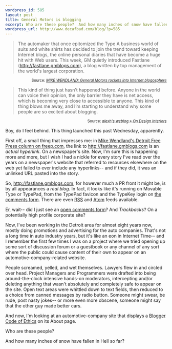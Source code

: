 ```yaml
--- 
wordpress_id: 585
layout: post
title: General Motors is blogging
excerpt: Who are these people?  And how many inches of snow have fallen in Hell so far?
wordpress_url: http://www.decafbad.com/blog/?p=585
---
```

<blockquote>The automaker that once epitomized the Type A business world of suits and white shirts has decided to join the trend toward keeping Internet blogs, the online personal diaries that have become a huge hit with Web users. This week, GM quietly introduced Fastlane (<a href="http://fastlane.gmblogs.com">http://fastlane.gmblogs.com</a>), a blog written by top management of the world's largest corporation.</blockquote>
<div align="right"><small>Source: <cite><a href="http://www.freep.com/money/tech/mwendland8e_20050108.htm">MIKE WENDLAND: General Motors rockets into Internet blogosphere</a></cite></small></div>

<blockquote>This kind of thing just hasn&#8217;t happened before. Anyone in the world can voice their opinion, the only barrier they have is net access, which is becoming very close to accessible to anyone. This kind of thing blows me away, and I&#8217;m starting to understand why some people are so excited about blogging.</blockquote>
<div align="right"><small>Source: <cite><a href="http://wasabi.dynu.com:8080/blog/index.php?p=43">alexh's weblog &#187; On Design Interiors</a></cite></small></div>

Boy, do I feel behind.  This thing launched this past Wednesday, apparently.

First off, a small thing that impresses me: in [Mike Wendland's Detroit Free Press column on freep.com][column], the link to <a href="http://fastlane.gmblogs.com">http://fastlane.gmblogs.com</a> is an *actual hyperlink*.  On a newspaper's site.  Now, I'm sure this is happening more and more, but I wish I had a nickle for every story I've read over the years on a newspaper's website that referred to resources elsewhere on the web yet failed to ever include any hyperlinks-- and if they did, it was an unlinked URL pasted into the story.  

So, <a href="http://fastlane.gmblogs.com">http://fastlane.gmblogs.com</a>, for however much a PR front it might be, is by all appearances a *real blog*.  In fact, it looks like it's running on Movable Type or TypePad, from the TypePad favicon and the TypeKey login on [the comments form][comments].  There are even [RSS][rss] and [Atom][atom] feeds available.

[rss]: http://fastlane.gmblogs.com/index.rdf
[atom]: http://fastlane.gmblogs.com/atom.xml
[comments]: http://fastlane.gmblogs.com/archives/2005/01/great_comments_1.html#comments

Er, wait-- did I just see an [open comments form][comments]?  And *Trackbacks*?  On a potentially high profile corporate site?  

Now, I've been working in the Detroit area for almost eight years now, mostly doing promotions and advertising for the auto companies.  That's not a long time in auto industry years, but it's like an eon in Internet Time-- and I remember the first few times I was on a project where we tried opening up some sort of discussion forum or a guestbook or any channel of any sort where the public could cause content of their own to appear on an automotive-company-related website.  

People screamed, yelled, and wet themselves.  Lawyers flew in and circled over head.  Project Managers and Programmers were drafted into being around-the-clock intensive hands-on moderators, intercepting and/or deleting anything that wasn't absolutely and completely safe to appear on the site.  Open text areas were whittled down to text fields, then reduced to a choice from canned messages by radio button.  Someone might swear, be rude, post nasty jokes-- or more even more obscene, someone might say that the other guy made better cars.

And now, I'm looking at an automotive-company site that displays a [Blogger Code of Ethics][ethics] on its About page.  

Who are these people?  

And how many inches of snow have fallen in Hell so far?

[ethics]: http://fastlane.gmblogs.com/about.html
[column]: http://www.freep.com/money/tech/mwendland8e_20050108.htm
